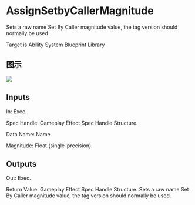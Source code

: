 # AssignSetbyCallerMagnitude

Sets a raw name Set By Caller magnitude value, the tag version should normally be used

Target is Ability System Blueprint Library

## 图示

![]($-20221218-17312599.png)

## Inputs

In: Exec.

Spec Handle: Gameplay Effect Spec Handle Structure.

Data Name: Name.

Magnitude: Float (single-precision).  

## Outputs

Out: Exec.

Return Value: Gameplay Effect Spec Handle Structure. Sets a raw name Set By Caller magnitude value, the tag version should normally be used.

